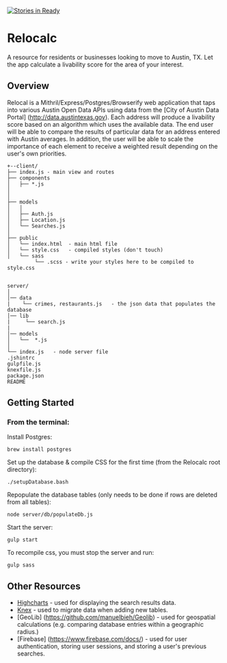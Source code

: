 [![Stories in Ready](https://badge.waffle.io/CunningCoders/Relocalc.png?label=ready&title=Ready)](https://waffle.io/CunningCoders/Relocalc)
# Relocalc

A resource for residents or businesses looking to move to Austin, TX. 
Let the app calculate a livability score for the area of your interest.

## Overview

Relocal is a Mithril/Express/Postgres/Browserify web application that taps into various Austin Open Data APIs using data from the [City of Austin Data Portal] (http://data.austintexas.gov).
Each address will produce a livability score based on an algorithm which uses the available data.
The end user will be able to compare the results of particular data for an address entered with Austin averages.
In addition, the user will be able to scale the importance of each element to receive a weighted result depending on 
the user's own priorities. 

```
+--client/
├── index.js - main view and routes 
├── components
│   ├── *.js       
│   
│
├── models
│   │
│   ├── Auth.js
│   ├── Location.js
│   └── Searches.js
│
├── public
│   └── index.html  - main html file
│   └── style.css   - compiled styles (don't touch)
│   └── sass
         └── .scss - write your styles here to be compiled to style.css

    
server/                         
│                          
│── data
|    └── crimes, restaurants.js   - the json data that populates the database
│── lib
|     └── search.js
|
│── models 
│   └──  *.js
│
└── index.js   - node server file
.jshintrc
gulpfile.js
knexfile.js
package.json
README
```

## Getting Started

### From the terminal:

Install Postgres:

```
brew install postgres
```

Set up the database & compile CSS for the first time (from the Relocalc root directory):

```
./setupDatabase.bash
``` 

Repopulate the database tables (only needs to be done if rows are deleted from all tables):
```
node server/db/populateDb.js
```

Start the server: 

```
gulp start
```

To recompile css, you must stop the server and run: 

```
gulp sass
```
## Other Resources
* [Highcharts](http://www.highcharts.com/docs/getting-started/your-first-chart) - used for displaying the search results data.
* [Knex](http://knexjs.org/) - used to migrate data when adding new tables.
* [GeoLib] (https://github.com/manuelbieh/Geolib) - used for geospatial calculations (e.g. comparing database entries within a geographic radius.)
* [Firebase] (https://www.firebase.com/docs/) - used for user authentication, storing user sessions, and storing a user's previous searches.
